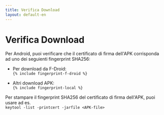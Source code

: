 ```yaml
---
title: Verifica Download
layout: default-en
---
```




<!-- GENERATED FILE -- DO NOT EDIT -->



# Verifica Download

Per Android, puoi verificare che il certificato di firma dell'APK corrisponda ad uno dei seguienti fingerprint SHA256:

* Per download da F-Droid:  
  `{% include fingerprint-f-droid %}`

* Altri download APK:  
  `{% include fingerprint-local %}`

Per stampare il fingerprint SHA256 del certificato di firma dell'APK, puoi usare ad es.  
`keytool -list -printcert -jarfile <APK-file>`

